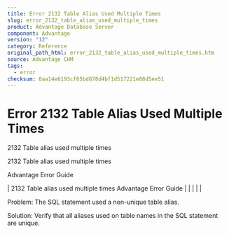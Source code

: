 ```yaml
---
title: Error 2132 Table Alias Used Multiple Times
slug: error_2132_table_alias_used_multiple_times
product: Advantage Database Server
component: Advantage
version: "12"
category: Reference
original_path_html: error_2132_table_alias_used_multiple_times.htm
source: Advantage CHM
tags:
  - error
checksum: 0aa14e6193cf65bd878d4bf1d517221e88d5ee51
---
```


# Error 2132 Table Alias Used Multiple Times

2132 Table alias used multiple times

2132 Table alias used multiple times

Advantage Error Guide

| 2132 Table alias used multiple times  Advantage Error Guide |  |  |  |  |

Problem: The SQL statement used a non-unique table alias.

Solution: Verify that all aliases used on table names in the SQL statement are unique.
